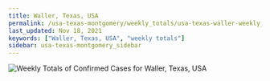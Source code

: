 ```yaml
---
title: Waller, Texas, USA
permalink: /usa-texas-montgomery/weekly_totals/usa-texas-waller-weekly_totals.html
last_updated: Nov 18, 2021
keywords: ["Waller, Texas, USA", "weekly totals"]
sidebar: usa-texas-montgomery_sidebar
---
```


![Weekly Totals of Confirmed Cases for Waller, Texas, USA](/covid_tracker/images/graphs/usa-texas-waller-weekly_totals_graph.png)
